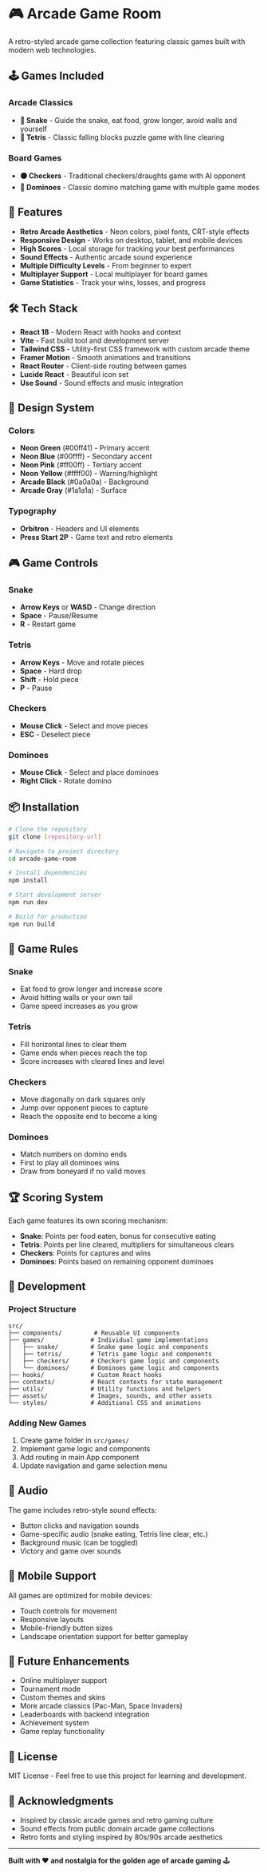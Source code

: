 # 🎮 Arcade Game Room

A retro-styled arcade game collection featuring classic games built with modern web technologies.

## 🕹️ Games Included

### Arcade Classics
- **🐍 Snake** - Guide the snake, eat food, grow longer, avoid walls and yourself
- **🧩 Tetris** - Classic falling blocks puzzle game with line clearing

### Board Games  
- **⚫ Checkers** - Traditional checkers/draughts game with AI opponent
- **🎲 Dominoes** - Classic domino matching game with multiple game modes

## 🚀 Features

- **Retro Arcade Aesthetics** - Neon colors, pixel fonts, CRT-style effects
- **Responsive Design** - Works on desktop, tablet, and mobile devices
- **High Scores** - Local storage for tracking your best performances
- **Sound Effects** - Authentic arcade sound experience
- **Multiple Difficulty Levels** - From beginner to expert
- **Multiplayer Support** - Local multiplayer for board games
- **Game Statistics** - Track your wins, losses, and progress

## 🛠️ Tech Stack

- **React 18** - Modern React with hooks and context
- **Vite** - Fast build tool and development server
- **Tailwind CSS** - Utility-first CSS framework with custom arcade theme
- **Framer Motion** - Smooth animations and transitions
- **React Router** - Client-side routing between games
- **Lucide React** - Beautiful icon set
- **Use Sound** - Sound effects and music integration

## 🎨 Design System

### Colors
- **Neon Green** (#00ff41) - Primary accent
- **Neon Blue** (#00ffff) - Secondary accent  
- **Neon Pink** (#ff00ff) - Tertiary accent
- **Neon Yellow** (#ffff00) - Warning/highlight
- **Arcade Black** (#0a0a0a) - Background
- **Arcade Gray** (#1a1a1a) - Surface

### Typography
- **Orbitron** - Headers and UI elements
- **Press Start 2P** - Game text and retro elements

## 🎮 Game Controls

### Snake
- **Arrow Keys** or **WASD** - Change direction
- **Space** - Pause/Resume
- **R** - Restart game

### Tetris
- **Arrow Keys** - Move and rotate pieces
- **Space** - Hard drop
- **Shift** - Hold piece
- **P** - Pause

### Checkers
- **Mouse Click** - Select and move pieces
- **ESC** - Deselect piece

### Dominoes
- **Mouse Click** - Select and place dominoes
- **Right Click** - Rotate domino

## 📦 Installation

```bash
# Clone the repository
git clone [repository-url]

# Navigate to project directory
cd arcade-game-room

# Install dependencies
npm install

# Start development server
npm run dev

# Build for production
npm run build
```

## 🎯 Game Rules

### Snake
- Eat food to grow longer and increase score
- Avoid hitting walls or your own tail
- Game speed increases as you grow

### Tetris
- Fill horizontal lines to clear them
- Game ends when pieces reach the top
- Score increases with cleared lines and level

### Checkers
- Move diagonally on dark squares only
- Jump over opponent pieces to capture
- Reach the opposite end to become a king

### Dominoes
- Match numbers on domino ends
- First to play all dominoes wins
- Draw from boneyard if no valid moves

## 🏆 Scoring System

Each game features its own scoring mechanism:
- **Snake**: Points per food eaten, bonus for consecutive eating
- **Tetris**: Points per line cleared, multipliers for simultaneous clears
- **Checkers**: Points for captures and wins
- **Dominoes**: Points based on remaining opponent dominoes

## 🔧 Development

### Project Structure
```
src/
├── components/         # Reusable UI components
├── games/             # Individual game implementations
│   ├── snake/         # Snake game logic and components
│   ├── tetris/        # Tetris game logic and components
│   ├── checkers/      # Checkers game logic and components
│   └── dominoes/      # Dominoes game logic and components
├── hooks/             # Custom React hooks
├── contexts/          # React contexts for state management
├── utils/             # Utility functions and helpers
├── assets/            # Images, sounds, and other assets
└── styles/            # Additional CSS and animations
```

### Adding New Games
1. Create game folder in `src/games/`
2. Implement game logic and components
3. Add routing in main App component
4. Update navigation and game selection menu

## 🎵 Audio

The game includes retro-style sound effects:
- Button clicks and navigation sounds
- Game-specific audio (snake eating, Tetris line clear, etc.)
- Background music (can be toggled)
- Victory and game over sounds

## 📱 Mobile Support

All games are optimized for mobile devices:
- Touch controls for movement
- Responsive layouts
- Mobile-friendly button sizes
- Landscape orientation support for better gameplay

## 🚀 Future Enhancements

- Online multiplayer support
- Tournament mode
- Custom themes and skins
- More arcade classics (Pac-Man, Space Invaders)
- Leaderboards with backend integration
- Achievement system
- Game replay functionality

## 📄 License

MIT License - Feel free to use this project for learning and development.

## 🙏 Acknowledgments

- Inspired by classic arcade games and retro gaming culture
- Sound effects from public domain arcade game collections
- Retro fonts and styling inspired by 80s/90s arcade aesthetics

---

**Built with ❤️ and nostalgia for the golden age of arcade gaming** 🕹️